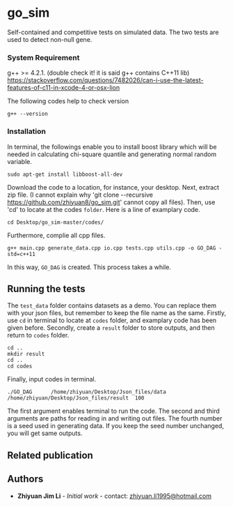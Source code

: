 ﻿# go_sim

Self-contained and competitive tests on simulated data. The two tests are used to detect non-null gene.

### System Requirement
g++ >= 4.2.1. (double check it! it is said g++ contains C++11 lib)
https://stackoverflow.com/questions/7482026/can-i-use-the-latest-features-of-c11-in-xcode-4-or-osx-lion

The following codes help to check version
```
g++ --version
```

### Installation

In terminal, the followings enable you to install boost library which will be needed in calculating chi-square quantile and generating normal random variable.
```
sudo apt-get install libboost-all-dev
```

Download the code to a location, for instance, your desktop. Next, extract zip file. (I cannot explain why 'git clone --recursive https://github.com/zhiyuan8/go_sim.git' cannot copy all files). 
Then, use 'cd' to locate at the codes ```folder```. Here is a line of examplary code.
```
cd Desktop/go_sim-master/codes/
```
Furthermore, complie all cpp files.
```
g++ main.cpp generate_data.cpp io.cpp tests.cpp utils.cpp -o GO_DAG -std=c++11

```
In this way, ```GO_DAG``` is created. 	This process takes a while.

## Running the tests

The ```test_data``` folder contains datasets as a demo. You can replace them with your json files, but remember to keep the file name as the same. Firstly, use ```cd``` in terminal to locate at ```codes``` folder, and examplary code has been given before. Secondly, create a ```result``` folder to store outputs, and then return to ```codes``` folder.
```
cd ..
mkdir result
cd ..
cd codes
```
Finally, input codes in terminal.
```
./GO_DAG      /home/zhiyuan/Desktop/Json_files/data      /home/zhiyuan/Desktop/Json_files/result  100
```
The first argument enables terminal to run the code. The second and third arguments are paths for reading in and writing out files. The fourth number is a seed used in generating data. If you keep the seed number unchanged, you will get same outputs.

## Related publication


## Authors

* **Zhiyuan Jim Li** - *Initial work* - contact: zhiyuan.li1995@hotmail.com


